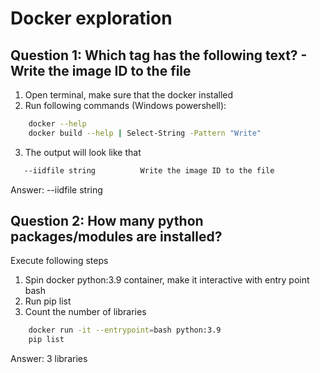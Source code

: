 # Docker exploration

## Question 1: Which tag has the following text? - Write the image ID to the file

1. Open terminal, make sure that the docker installed
2. Run following commands (Windows powershell):

```bash
    docker --help
    docker build --help | Select-String -Pattern "Write"
```

3. The output will look like that

```bash
   --iidfile string          Write the image ID to the file
```

Answer: --iidfile string

## Question 2: How many python packages/modules are installed?

Execute following steps

1. Spin docker python:3.9 container, make it interactive with entry point bash
2. Run pip list
3. Count the number of libraries

```bash
    docker run -it --entrypoint=bash python:3.9
    pip list
```

Answer: 3 libraries

